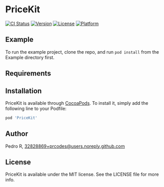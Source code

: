 # PriceKit

[![CI Status](http://img.shields.io/travis/prcodes/PriceKit.svg?style=flat)](https://travis-ci.org/prcodes/PriceKit)
[![Version](https://img.shields.io/cocoapods/v/PriceKit.svg?style=flat)](http://cocoapods.org/pods/PriceKit)
[![License](https://img.shields.io/cocoapods/l/PriceKit.svg?style=flat)](http://cocoapods.org/pods/PriceKit)
[![Platform](https://img.shields.io/cocoapods/p/PriceKit.svg?style=flat)](http://cocoapods.org/pods/PriceKit)

## Example

To run the example project, clone the repo, and run `pod install` from the Example directory first.

## Requirements

## Installation

PriceKit is available through [CocoaPods](http://cocoapods.org). To install
it, simply add the following line to your Podfile:

```ruby
pod 'PriceKit'
```

## Author

Pedro R, 32828869+prcodes@users.noreply.github.com

## License

PriceKit is available under the MIT license. See the LICENSE file for more info.
